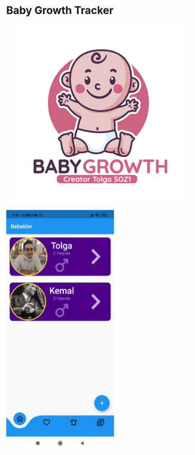 # Baby Growth Tracker

<p align="center" width="100%">
    <img src="https://github.com/tolgasozbir/Baby_Growth_Tracker/blob/main/images/splashIcon.png" height="480"/>
</p>

<img src="https://github.com/tolgasozbir/Baby_Growth_Tracker/blob/main/babyGrowthTracker.gif" height="640"/> 


